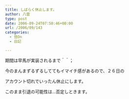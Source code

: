```yaml
---
title: しばらく休止します。
author: 八雲
type: post
date: 2006-09-24T07:50:46+00:00
url: /2006/09/143
categories:
  - 信On
  - 日記

---
```

期間は早馬が実装されるまで＾＾；
  
今のまんまずるずるしててもイマイチ感があるので、２６日の
  
アカウント切れでいったん休止にします。

このまま引退の可能性は…否定しときます。